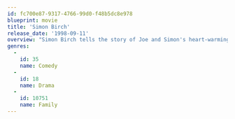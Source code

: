 ```yaml
---
id: fc700e87-9317-4766-99d0-f48b5dc8e978
blueprint: movie
title: 'Simon Birch'
release_date: '1998-09-11'
overview: "Simon Birch tells the story of Joe and Simon's heart-warming journey of friendship. Simon Birch was born with a condition that makes him much smaller than all the other kids in town. Now, due to his condition, Simon thinks God made him this way for a reason and highly believes in God. Together, Joe and Simon go on a journey of trust and friendship to find the answers to many things. Their friendship is put to the test when some unfortunate events happen."
genres:
  -
    id: 35
    name: Comedy
  -
    id: 18
    name: Drama
  -
    id: 10751
    name: Family
---
```

